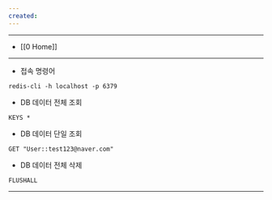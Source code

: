 ```yaml
---
created:
---
```


---
- [[0 Home]]
---

- 접속 명령어
```
redis-cli -h localhost -p 6379
```
- DB 데이터 전체 조회
```
KEYS *
```
- DB 데이터 단일 조회
```
GET "User::test123@naver.com"
```
- DB 데이터 전체 삭제
```
FLUSHALL
```


---